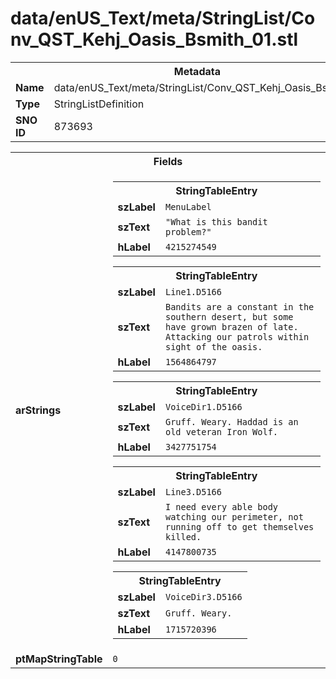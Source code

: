 <h1>data/enUS_Text/meta/StringList/Conv_QST_Kehj_Oasis_Bsmith_01.stl</h1><table><tr><th colspan="100%">Metadata</th></tr><tr><td><b>Name</b></td><td>data/enUS_Text/meta/StringList/Conv_QST_Kehj_Oasis_Bsmith_01.stl</td></tr><tr><td><b>Type</b></td><td>StringListDefinition</td></tr><tr><td><b>SNO ID</b></td><td>873693</td></tr></table>

<table><tr><th colspan="100%">Fields</th></tr><tr><td><b>arStrings</b></td><td><table><tr><th colspan="100%">StringTableEntry</th></tr><tr><td><b>szLabel</b></td><td><code>MenuLabel</code></td></tr><tr><td><b>szText</b></td><td><code>"What is this bandit problem?"</code></td></tr><tr><td><b>hLabel</b></td><td><code>4215274549</code></td></tr></table>


<table><tr><th colspan="100%">StringTableEntry</th></tr><tr><td><b>szLabel</b></td><td><code>Line1.D5166</code></td></tr><tr><td><b>szText</b></td><td><code>Bandits are a constant in the southern desert, but some have grown brazen of late. Attacking our patrols within sight of the oasis.</code></td></tr><tr><td><b>hLabel</b></td><td><code>1564864797</code></td></tr></table>


<table><tr><th colspan="100%">StringTableEntry</th></tr><tr><td><b>szLabel</b></td><td><code>VoiceDir1.D5166</code></td></tr><tr><td><b>szText</b></td><td><code>Gruff. Weary. Haddad is an old veteran Iron Wolf.</code></td></tr><tr><td><b>hLabel</b></td><td><code>3427751754</code></td></tr></table>


<table><tr><th colspan="100%">StringTableEntry</th></tr><tr><td><b>szLabel</b></td><td><code>Line3.D5166</code></td></tr><tr><td><b>szText</b></td><td><code>I need every able body watching our perimeter, not running off to get themselves killed.</code></td></tr><tr><td><b>hLabel</b></td><td><code>4147800735</code></td></tr></table>


<table><tr><th colspan="100%">StringTableEntry</th></tr><tr><td><b>szLabel</b></td><td><code>VoiceDir3.D5166</code></td></tr><tr><td><b>szText</b></td><td><code>Gruff. Weary.</code></td></tr><tr><td><b>hLabel</b></td><td><code>1715720396</code></td></tr></table>


</td></tr><tr><td><b>ptMapStringTable</b></td><td><code>0</code></td></tr></table>

